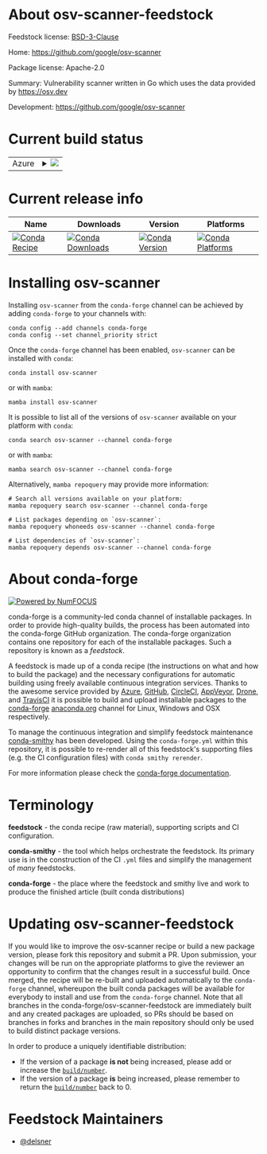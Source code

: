 About osv-scanner-feedstock
===========================

Feedstock license: [BSD-3-Clause](https://github.com/conda-forge/osv-scanner-feedstock/blob/main/LICENSE.txt)

Home: https://github.com/google/osv-scanner

Package license: Apache-2.0

Summary: Vulnerability scanner written in Go which uses the data provided by https://osv.dev

Development: https://github.com/google/osv-scanner

Current build status
====================


<table>
    
  <tr>
    <td>Azure</td>
    <td>
      <details>
        <summary>
          <a href="https://dev.azure.com/conda-forge/feedstock-builds/_build/latest?definitionId=25915&branchName=main">
            <img src="https://dev.azure.com/conda-forge/feedstock-builds/_apis/build/status/osv-scanner-feedstock?branchName=main">
          </a>
        </summary>
        <table>
          <thead><tr><th>Variant</th><th>Status</th></tr></thead>
          <tbody><tr>
              <td>linux_64</td>
              <td>
                <a href="https://dev.azure.com/conda-forge/feedstock-builds/_build/latest?definitionId=25915&branchName=main">
                  <img src="https://dev.azure.com/conda-forge/feedstock-builds/_apis/build/status/osv-scanner-feedstock?branchName=main&jobName=linux&configuration=linux%20linux_64_" alt="variant">
                </a>
              </td>
            </tr><tr>
              <td>osx_64</td>
              <td>
                <a href="https://dev.azure.com/conda-forge/feedstock-builds/_build/latest?definitionId=25915&branchName=main">
                  <img src="https://dev.azure.com/conda-forge/feedstock-builds/_apis/build/status/osv-scanner-feedstock?branchName=main&jobName=osx&configuration=osx%20osx_64_" alt="variant">
                </a>
              </td>
            </tr><tr>
              <td>win_64</td>
              <td>
                <a href="https://dev.azure.com/conda-forge/feedstock-builds/_build/latest?definitionId=25915&branchName=main">
                  <img src="https://dev.azure.com/conda-forge/feedstock-builds/_apis/build/status/osv-scanner-feedstock?branchName=main&jobName=win&configuration=win%20win_64_" alt="variant">
                </a>
              </td>
            </tr>
          </tbody>
        </table>
      </details>
    </td>
  </tr>
</table>

Current release info
====================

| Name | Downloads | Version | Platforms |
| --- | --- | --- | --- |
| [![Conda Recipe](https://img.shields.io/badge/recipe-osv--scanner-green.svg)](https://anaconda.org/conda-forge/osv-scanner) | [![Conda Downloads](https://img.shields.io/conda/dn/conda-forge/osv-scanner.svg)](https://anaconda.org/conda-forge/osv-scanner) | [![Conda Version](https://img.shields.io/conda/vn/conda-forge/osv-scanner.svg)](https://anaconda.org/conda-forge/osv-scanner) | [![Conda Platforms](https://img.shields.io/conda/pn/conda-forge/osv-scanner.svg)](https://anaconda.org/conda-forge/osv-scanner) |

Installing osv-scanner
======================

Installing `osv-scanner` from the `conda-forge` channel can be achieved by adding `conda-forge` to your channels with:

```
conda config --add channels conda-forge
conda config --set channel_priority strict
```

Once the `conda-forge` channel has been enabled, `osv-scanner` can be installed with `conda`:

```
conda install osv-scanner
```

or with `mamba`:

```
mamba install osv-scanner
```

It is possible to list all of the versions of `osv-scanner` available on your platform with `conda`:

```
conda search osv-scanner --channel conda-forge
```

or with `mamba`:

```
mamba search osv-scanner --channel conda-forge
```

Alternatively, `mamba repoquery` may provide more information:

```
# Search all versions available on your platform:
mamba repoquery search osv-scanner --channel conda-forge

# List packages depending on `osv-scanner`:
mamba repoquery whoneeds osv-scanner --channel conda-forge

# List dependencies of `osv-scanner`:
mamba repoquery depends osv-scanner --channel conda-forge
```


About conda-forge
=================

[![Powered by
NumFOCUS](https://img.shields.io/badge/powered%20by-NumFOCUS-orange.svg?style=flat&colorA=E1523D&colorB=007D8A)](https://numfocus.org)

conda-forge is a community-led conda channel of installable packages.
In order to provide high-quality builds, the process has been automated into the
conda-forge GitHub organization. The conda-forge organization contains one repository
for each of the installable packages. Such a repository is known as a *feedstock*.

A feedstock is made up of a conda recipe (the instructions on what and how to build
the package) and the necessary configurations for automatic building using freely
available continuous integration services. Thanks to the awesome service provided by
[Azure](https://azure.microsoft.com/en-us/services/devops/), [GitHub](https://github.com/),
[CircleCI](https://circleci.com/), [AppVeyor](https://www.appveyor.com/),
[Drone](https://cloud.drone.io/welcome), and [TravisCI](https://travis-ci.com/)
it is possible to build and upload installable packages to the
[conda-forge](https://anaconda.org/conda-forge) [anaconda.org](https://anaconda.org/)
channel for Linux, Windows and OSX respectively.

To manage the continuous integration and simplify feedstock maintenance
[conda-smithy](https://github.com/conda-forge/conda-smithy) has been developed.
Using the ``conda-forge.yml`` within this repository, it is possible to re-render all of
this feedstock's supporting files (e.g. the CI configuration files) with ``conda smithy rerender``.

For more information please check the [conda-forge documentation](https://conda-forge.org/docs/).

Terminology
===========

**feedstock** - the conda recipe (raw material), supporting scripts and CI configuration.

**conda-smithy** - the tool which helps orchestrate the feedstock.
                   Its primary use is in the construction of the CI ``.yml`` files
                   and simplify the management of *many* feedstocks.

**conda-forge** - the place where the feedstock and smithy live and work to
                  produce the finished article (built conda distributions)


Updating osv-scanner-feedstock
==============================

If you would like to improve the osv-scanner recipe or build a new
package version, please fork this repository and submit a PR. Upon submission,
your changes will be run on the appropriate platforms to give the reviewer an
opportunity to confirm that the changes result in a successful build. Once
merged, the recipe will be re-built and uploaded automatically to the
`conda-forge` channel, whereupon the built conda packages will be available for
everybody to install and use from the `conda-forge` channel.
Note that all branches in the conda-forge/osv-scanner-feedstock are
immediately built and any created packages are uploaded, so PRs should be based
on branches in forks and branches in the main repository should only be used to
build distinct package versions.

In order to produce a uniquely identifiable distribution:
 * If the version of a package **is not** being increased, please add or increase
   the [``build/number``](https://docs.conda.io/projects/conda-build/en/latest/resources/define-metadata.html#build-number-and-string).
 * If the version of a package **is** being increased, please remember to return
   the [``build/number``](https://docs.conda.io/projects/conda-build/en/latest/resources/define-metadata.html#build-number-and-string)
   back to 0.

Feedstock Maintainers
=====================

* [@delsner](https://github.com/delsner/)

